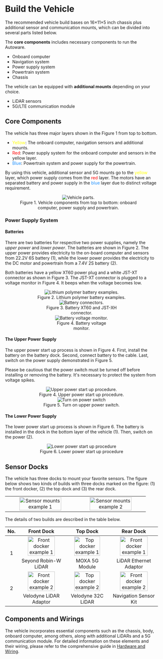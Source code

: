 # Build the Vehicle

The recommended vehicle build bases on 16×11×5 inch chassis plus
additional sensor and communication mounts, which can be divided into
several parts listed below.

The **core components** includes necessary components to run the
Autoware.

- Onboard computer
- Navigation system
- Power supply system
- Powertrain system
- Chassis

The vehicle can be equipped with **additional mounts** depending on
your choice.

- LiDAR sensors
- 5G/LTE communication module


## Core Components

The vehicle has three major layers shown in the Figure 1 from top to
bottom.

- <span style="color: Yellow">Yellow</span>: The onboard computer,
  navigation sensors and additional mounts.
- <span style="color: Red">Red</span>: Power supply system for the
  onboard computer and sensors in the yellow layer.
- <span style="color: DodgerBlue">Blue</span>: Powertrain system and
  power supply for the powertrain.

By using this vehicle, additional sensor and 5G mounts go to the <span
style="color: Yellow">yellow</span> layer, which power supply comes
from the <span style="color: Red">red</span> layer. The motors have an
separated battery and power supply in the <span style="color:
DodgerBlue">blue</span> layer due to distinct voltage requirement.

<figure style="width: 80%; text-align: center;">
	<img src="./figures/vehicle_parts.jpg" alt="Vehicle parts.">
	<figcaption>Figure 1. Vehicle components from top to bottom: onboard computer, power supply and powertrain.</figcaption>
</figure>

### Power Supply System

#### Batteries

There are two batteries for respective two power supplies, namely the
*upper power* and *lower power*. The batteries are shown in Figure 2.
The upper power provides electricity to the on-board computer and
sensors from 22.2V 6S battery (1), while the lower power provides the
electricity to the DC motor and powertrain from a 7.4V 2S battery (2).

Both batteries have a yellow XT60 power plug and a white JST-XT
connector as shown in Figure 3. The JST-XT connector is plugged to a
voltage monitor in Figure 4. It beeps when the voltage becomes low.

<figure style="width: 80%; text-align: center; margin: auto;">
	<img src="./figures/lipo_batteries.webp" alt="Lithium polymer battery examples.">
	<figcaption>Figure 2. Lithium polymer battery examples.</figcaption>
</figure>

<figure style="width: 50%; text-align: center; margin: auto;">
	<img src="./figures/battery_connectors.webp" alt="Battery connectors.">
	<figcaption>Figure 3. Battery XT60 and JST-XH connector.</figcaption>
</figure>

<figure style="width: 40%; text-align: center; margin: auto;">
	<img src="./figures/voltage_monitor.webp" alt="Battery voltage monitor.">
	<figcaption>Figure 4. Battery voltage monitor.</figcaption>
</figure>

#### The Upper Power Supply

The upper power start up process is shown in Figure 4. First, install
the battery on the battery dock. Second, connect battery to the cable.
Last, switch on the power supply demonstrated in Figure 5.

Please be cautious that the power switch must be turned off before
installing or removing the battery. It's necessary to protect the
system from voltage spikes.

<figure style="width: 80%; text-align: center; margin: auto;">
	<img src="./figures/battery_installation_steps.jpg" alt="Upper power start up procedure.">
	<figcaption>Figure 4. Upper power start up procedure.</figcaption>
</figure>


<figure style="width: 80%; text-align: center; margin: auto;">
	<img src="./figures/upper_power_switch_with_arrow.jpg" alt="Turn on power switch">
	<figcaption>Figure 5. Turn on upper power switch.</figcaption>
</figure>

#### The Lower Power Supply

The lower power start up process is shown in Figure 6. The battery is
installed in the dock in the bottom layer of the vehicle (1). Then,
switch on the power (2).

<figure style="width: 60%; text-align: center; margin: auto;">
	<img src="./figures/lower_power_installation.webp" alt="Lower power start up procedure">
	<figcaption>Figure 6. Lower power start up procedure</figcaption>
</figure>


## Sensor Docks

The vehicle has three docks to mount your favorite sensors. The figure
below shows two kinds of builds with three docks marked on the figure:
(1) the front docker, (2) the top dock and (3) the rear dock.

<table align="center" border="0">
  <tbody>
    <tr>
      <td align="center" valign="bottom">
        <img src="figures/sensor_mounts-1.webp" alt="Sensor mounts example 1" width="80%"/>
      </td>
      <td align="center" valign="bottom">
        <img src="figures/sensor_mounts-2.webp" alt="Sensor mounts example 2" width="80%"/>
      </td>
    </tr>
  </tbody>
</table>

The details of two builds are described in the table below.

<table align="center" border="0">
  <thead>
    <tr>
      <th align="center">No.</td>
      <th align="center">Front Dock</td>
      <th align="center">Top Dock</td>
      <th align="center">Rear Dock</td>
    </tr>
  </thead>
  <tbody>
    <tr>
      <td align="center" valign="middle" rowspan="2">1</td>
      <td align="center" valign="bottom">
        <img src="figures/front_dock-1.webp" alt="Front docker example 1" width="80%"/>
      </td>
      <td align="center" valign="bottom">
        <img src="figures/top_dock-1.webp" alt="Top docker example 1" width="80%"/>
      </td>
      <td align="center" valign="bottom">
        <img src="figures/rear_dock-1.webp" alt="Front docker example 1" width="80%"/>
      </td>
    </tr>
    <tr>
      <td align="center">Seyond Robin-W LiDAR</td>
      <td align="center">MOXA 5G Module</td>
      <td align="center">LiDAR Ethernet Adaptor</td>
    </tr>
    <tr>
      <td align="center" valign="middle" rowspan="2">2</td>
      <td align="center" valign="bottom">
        <img src="figures/front_dock-2.webp" alt="Front docker example 2" width="80%"/>
      </td>
      <td align="center" valign="bottom">
        <img src="figures/top_dock-2.webp" alt="Top docker example 2" width="80%"/>
      </td>
      <td align="center" valign="bottom">
        <img src="figures/rear_dock-2.webp" alt="Front docker example 2" width="80%"/>
      </td>
    </tr>
    <tr>
      <td align="center">Velodyne LiDAR Adaptor</td>
      <td align="center">Velodyne 32C LiDAR</td>
      <td align="center">Navigation Sensor Kit</td>
    </tr>
  </tbody>
</table>

## Components and Wirings

The vehicle incorporates essential components such as the chassis,
body, onboard computer, among others, along with additional LiDARs and
a 5G communication module. For detailed information on these elements
and their wiring, please refer to the comprehensive guide in [Hardware
and Wiring](hardware_and_wiring.md).
